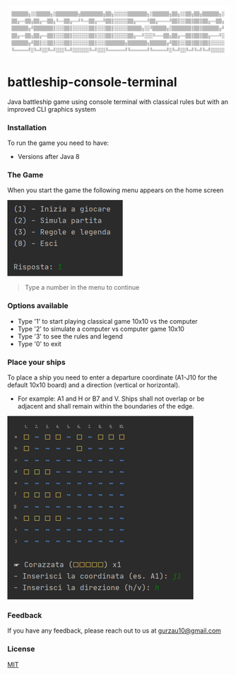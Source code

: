 ![title](./media/screenshot_title.png)
# battleship-console-terminal
Java battleship game using console terminal with classical rules but with an improved CLI graphics system


### Installation
To run the game you need to have:
* Versions after Java 8

### The Game
When you start the game the following menu appears on the home screen

![menu](./media/screenshot_initmenu.png)

>Type a number in the menu to continue

### Options available
  * Type '1' to start playing classical game 10x10 vs the computer
  * Type '2' to simulate a computer vs computer game 10x10
  * Type '3' to see the rules and legend
  * Type '0' to exit

### Place your ships

To place a ship you need to enter a departure coordinate (A1-J10 for the default 10x10 board) and a direction (vertical or horizontal).
- For example: A1 and H or B7 and V. 
Ships shall not overlap or be adjacent and shall remain within the boundaries of the edge.

![data](./media/screenshot_playerboard.png)

### Feedback
If you have any feedback, please reach out to us at gurzau10@gmail.com

### License
[MIT](https://choosealicense.com/licenses/mit/)
